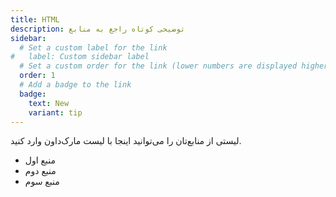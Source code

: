 ```yaml
---
title: HTML
description: توضیحی کوتاه راجع به منابع
sidebar:
  # Set a custom label for the link
#   label: Custom sidebar label
  # Set a custom order for the link (lower numbers are displayed higher up)
  order: 1
  # Add a badge to the link
  badge:
    text: New
    variant: tip
---
```


لیستی از منابع‌تان را می‌توانید اینجا با لیست مارک‌داون وارد کنید.

- منبع اول
- منبع دوم
- منبع سوم